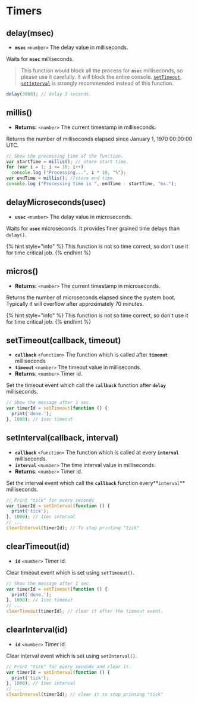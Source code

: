 # Timers

## delay(msec) <a href="#delay" id="delay"></a>

* **`msec`** `<number>` The delay value in milliseconds.

Waits for **`msec`** milliseconds.

> This function would block all the process for **`msec`**  milliseconds, so please use it carefully. It will block the entire console. [`setTimeout`](timers.md#settimeout-callback-timeout), [`setInterval`](timers.md#setinterval-callback-interval) is strongly recommended instead of this function.

```javascript
delay(3000); // delay 3 seconds.
```

## millis()

* **Returns:** `<number>` The current timestamp in milliseconds.

Returns the number of milliseconds elapsed since January 1, 1970 00:00:00 UTC.

```javascript
// Show the processing time of the function.
var startTime = millis(); // store start time.
for (var i = 1; i <= 10; i++)
  console.log ("Processing...", i * 10, "%");
var endTime = millis(); //store end time.
console.log ("Processing time is ", endTime - startTime, "ms.");
```

## delayMicroseconds(usec) <a href="#delaymicroseconds" id="delaymicroseconds"></a>

* **`usec`** `<number>` The delay value in microseconds.

Waits for **`usec`** microseconds. It provides finer grained time delays than `delay()`.

{% hint style="info" %}
This function is not so time correct, so don't use it for time critical job.
{% endhint %}

## micros()

* **Returns:** `<number>` The current timestamp in microseconds.

Returns the number of microseconds elapsed since the system boot. Typically it will overflow after approximately 70 minutes.

{% hint style="info" %}
This function is not so time correct, so don't use it for time critical job.
{% endhint %}

## setTimeout(callback, timeout) <a href="#settimeout" id="settimeout"></a>

* **`callback`** `<function>` The function which is called after **`timeout`** milliseconds
* **`timeout`** `<number>` The timeout value in milliseconds.
* **Returns**: `<number>` Timer id.

Set the timeout event which call the **`callback`** function after **`delay`** milliseconds.

```javascript
// Show the message after 1 sec.
var timerId = setTimeout(function () {
  print('done.');
}, 1000); // 1sec timeout
```

## setInterval(callback, interval) <a href="#setinterval" id="setinterval"></a>

* **`callback`** `<function>` The function which is called at every **`interval`** milliseconds.
* **`interval`** `<number>` The time interval value in milliseconds.
* **Returns**: `<number>` Timer id.

Set the interval event which call the **`callback`** function every**`interval`** milliseconds.

```javascript
// Print "tick" for every seconds
var timerId = setInterval(function () {
  print('tick');
}, 1000); // 1sec interval
// ...
clearInterval(timerId); // To stop printing "tick"
```

## clearTimeout(id) <a href="#cleartimeout" id="cleartimeout"></a>

* **`id`** `<number>` Timer id.

Clear timeout event which is set using `setTimeout()`.

```javascript
// Show the message after 1 sec.
var timerId = setTimeout(function () {
  print('done.');
}, 1000); // 1sec timeout
// ...
clearTimeout(timerId); // clear it after the timeout event.
```

## clearInterval(id) <a href="#clearinterval" id="clearinterval"></a>

* **`id`** `<number>` Timer id.

Clear interval event which is set using `setInterval()`.

```javascript
// Print "tick" for every seconds and clear it.
var timerId = setInterval(function () {
  print('tick');
}, 1000); // 1sec interval
// ...
clearInterval(timerId); // clear it to stop printing "tick"
```

